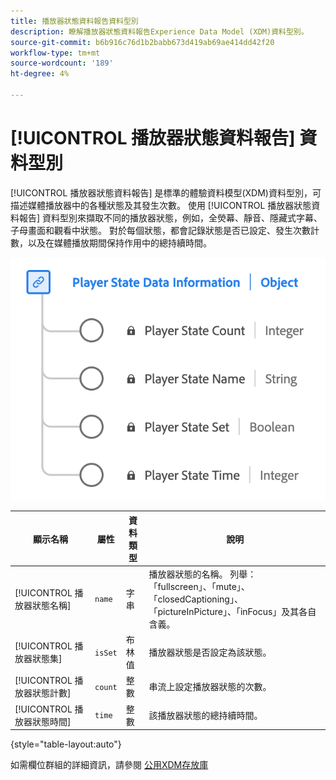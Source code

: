 ```yaml
---
title: 播放器狀態資料報告資料型別
description: 瞭解播放器狀態資料報告Experience Data Model (XDM)資料型別。
source-git-commit: b6b916c76d1b2babb673d419ab69ae414dd42f20
workflow-type: tm+mt
source-wordcount: '189'
ht-degree: 4%

---
```


# [!UICONTROL 播放器狀態資料報告] 資料型別

[!UICONTROL 播放器狀態資料報告] 是標準的體驗資料模型(XDM)資料型別，可描述媒體播放器中的各種狀態及其發生次數。 使用 [!UICONTROL 播放器狀態資料報告] 資料型別來擷取不同的播放器狀態，例如，全熒幕、靜音、隱藏式字幕、子母畫面和觀看中狀態。 對於每個狀態，都會記錄狀態是否已設定、發生次數計數，以及在媒體播放期間保持作用中的總持續時間。

![播放器狀態資料報表資料型別的圖表。](../images/data-types/player-state-data-information.png)

| 顯示名稱 | 屬性 | 資料類型 | 說明 |
|-------------------|----------------|-----------|----------------------------------------------|
| [!UICONTROL 播放器狀態名稱] | `name` | 字串 | 播放器狀態的名稱。 列舉： 「fullscreen」、「mute」、「closedCaptioning」、「pictureInPicture」、「inFocus」及其各自含義。 |
| [!UICONTROL 播放器狀態集] | `isSet` | 布林值 | 播放器狀態是否設定為該狀態。 |
| [!UICONTROL 播放器狀態計數] | `count` | 整數 | 串流上設定播放器狀態的次數。 |
| [!UICONTROL 播放器狀態時間] | `time` | 整數 | 該播放器狀態的總持續時間。 |

{style="table-layout:auto"}

如需欄位群組的詳細資訊，請參閱 [公用XDM存放庫](https://github.com/adobe/xdm/blob/master/components/datatypes/playerstatedata.schema.json)
